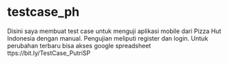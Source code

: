 # testcase_ph
Disini saya membuat test case untuk menguji aplikasi mobile dari Pizza Hut Indonesia dengan manual. Pengujian meliputi register dan login.
Untuk perubahan terbaru bisa akses google spreadsheet ttps://bit.ly/TestCase_PutriSP
